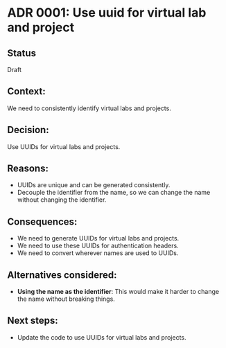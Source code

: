 # ADR 0001: Use uuid for virtual lab and project

## Status
Draft

## Context:
We need to consistently identify virtual labs and projects.


## Decision:
Use UUIDs for virtual labs and projects.

## Reasons:
- UUIDs are unique and can be generated consistently.
- Decouple the identifier from the name, so we can change the name without changing the identifier.

## Consequences:
- We need to generate UUIDs for virtual labs and projects.
- We need to use these UUIDs for authentication headers.
- We need to convert wherever names are used to UUIDs.

## Alternatives considered:
- **Using the name as the identifier**: This would make it harder to change the name without breaking things.

## Next steps:
- Update the code to use UUIDs for virtual labs and projects.
